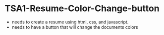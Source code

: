 # TSA1-Resume-Color-Change-button
 - needs to create a resume using html, css, and javascript.
 - needs to have a button that will change the documents colors
